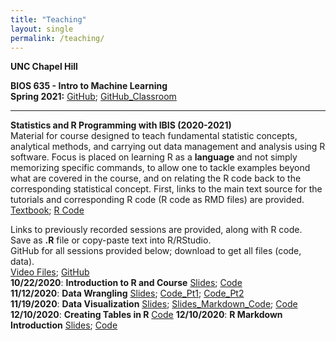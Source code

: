 ```yaml
---
title: "Teaching"
layout: single
permalink: /teaching/
---
```

**UNC Chapel Hill**  

**BIOS 635 - Intro to Machine Learning**  
**Spring 2021:**  [GitHub](https://github.com/kmdono02/BIOS_635); [GitHub_Classroom](https://classroom.github.com/classrooms/74789323-bios-635-intro-to-machine-learning)  
<hr>  

**Statistics and R Programming with IBIS (2020-2021)**     
Material for course designed to teach fundamental statistic concepts, analytical methods, and carrying out data management and analysis using R software.  Focus is placed on learning R as a **language** and not simply memorizing specific commands, to allow one to tackle examples beyond what are covered in the course, and on relating the R code back to the corresponding statistical concept.  First, links to the main text source for the tutorials and corresponding R code (R code as RMD files) are provided.<br/>
[Textbook](https://kmdono02.github.io/Data_Analysis_with_R_IBIS/); [R Code](https://github.com/kmdono02/Data_Analysis_with_R_IBIS)

Links to previously recorded sessions are provided, along with R code.<br/>
Save as **.R** file or copy-paste text into R/RStudio.<br/>
GitHub for all sessions provided below; download to get all files (code, data).<br/>
[Video Files](https://www.dropbox.com/sh/m3mla30i5870jve/AADZAIvCV_G7KQ4DMC0kITFoa?dl=0); [GitHub](https://github.com/kmdono02/Stats_R_Teaching)<br/>
**10/22/2020**: **Introduction to R and Course** [Slides](https://docs.google.com/viewer?url=https://raw.githubusercontent.com/kmdono02/Stats_R_Teaching/main/10_22_2020/session_slides.pdf); [Code](https://raw.githubusercontent.com/kmdono02/Stats_R_Teaching/main/10_22_2020/script.R)<br/>
**11/12/2020**: **Data Wrangling** [Slides](https://docs.google.com/viewer?url=https://raw.githubusercontent.com/kmdono02/Stats_R_Teaching/main/11_12_2020/session_slides.pdf); [Code_Pt1](https://raw.githubusercontent.com/kmdono02/Stats_R_Teaching/main/11_12_2020/script_1.R); [Code_Pt2](https://raw.githubusercontent.com/kmdono02/Stats_R_Teaching/main/11_12_2020/script_2.R)<br/>
**11/19/2020**: **Data Visualization**
[Slides](https://kmdono02.github.io/Stats_R_Teaching/11_19_2020/class_markdown.html); [Slides_Markdown_Code](https://raw.githubusercontent.com/kmdono02/Stats_R_Teaching/main/11_19_2020/class_markdown.RMD); [Code](https://raw.githubusercontent.com/kmdono02/Stats_R_Teaching/main/11_19_2020/script.R)<br/>
**12/10/2020**: **Creating Tables in R**
[Code](https://raw.githubusercontent.com/kmdono02/Stats_R_Teaching/main/12_10_2020/tables_script.R)
**12/10/2020**: **R Markdown Introduction**
[Slides](https://docs.google.com/viewer?url=https://raw.githubusercontent.com/kmdono02/Stats_R_Teaching/main/12_10_2020/session_slides.pdf); [Code](https://raw.githubusercontent.com/kmdono02/Stats_R_Teaching/main/12_10_2020/12_10_example.Rmd)
